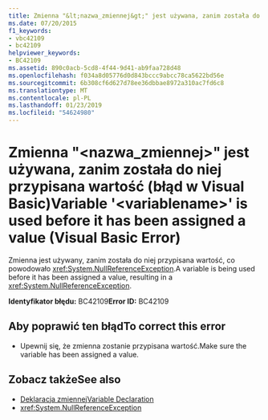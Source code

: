 ```yaml
---
title: Zmienna "&lt;nazwa_zmiennej&gt;" jest używana, zanim została do niej przypisana wartość (błąd w Visual Basic)
ms.date: 07/20/2015
f1_keywords:
- vbc42109
- bc42109
helpviewer_keywords:
- BC42109
ms.assetid: 890c0acb-5cd8-4f44-9d41-ab9faa728d48
ms.openlocfilehash: f034a8d05776d0d843bccc9abcc78ca5622bd56e
ms.sourcegitcommit: 6b308cf6d627d78ee36dbbae8972a310ac7fd6c8
ms.translationtype: MT
ms.contentlocale: pl-PL
ms.lasthandoff: 01/23/2019
ms.locfileid: "54624980"
---
```

# <a name="variable-ltvariablenamegt-is-used-before-it-has-been-assigned-a-value-visual-basic-error"></a><span data-ttu-id="18b11-102">Zmienna "&lt;nazwa_zmiennej&gt;" jest używana, zanim została do niej przypisana wartość (błąd w Visual Basic)</span><span class="sxs-lookup"><span data-stu-id="18b11-102">Variable '&lt;variablename&gt;' is used before it has been assigned a value (Visual Basic Error)</span></span>
<span data-ttu-id="18b11-103">Zmienna jest używany, zanim została do niej przypisana wartość, co powodowało <xref:System.NullReferenceException>.</span><span class="sxs-lookup"><span data-stu-id="18b11-103">A variable is being used before it has been assigned a value, resulting in a <xref:System.NullReferenceException>.</span></span>  
  
 <span data-ttu-id="18b11-104">**Identyfikator błędu:** BC42109</span><span class="sxs-lookup"><span data-stu-id="18b11-104">**Error ID:** BC42109</span></span>  
  
## <a name="to-correct-this-error"></a><span data-ttu-id="18b11-105">Aby poprawić ten błąd</span><span class="sxs-lookup"><span data-stu-id="18b11-105">To correct this error</span></span>  
  
-   <span data-ttu-id="18b11-106">Upewnij się, że zmienna zostanie przypisana wartość.</span><span class="sxs-lookup"><span data-stu-id="18b11-106">Make sure the variable has been assigned a value.</span></span>  
  
## <a name="see-also"></a><span data-ttu-id="18b11-107">Zobacz także</span><span class="sxs-lookup"><span data-stu-id="18b11-107">See also</span></span>
- [<span data-ttu-id="18b11-108">Deklaracja zmiennej</span><span class="sxs-lookup"><span data-stu-id="18b11-108">Variable Declaration</span></span>](../../visual-basic/programming-guide/language-features/variables/variable-declaration.md)
- <xref:System.NullReferenceException>
